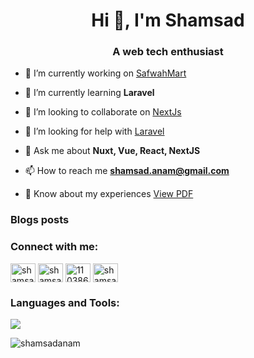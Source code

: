 <h1 align="center">Hi 👋, I'm Shamsad</h1>
<h3 align="center">A web tech enthusiast</h3>

<!-- <p align="left"> <a href="https://github.com/ryo-ma/github-profile-trophy"><img src="https://github-profile-trophy.vercel.app/?username=shamsadanam" alt="shamsadanam" /></a> </p> -->

-   🔭 I’m currently working on [SafwahMart](http://safwahmart-dev.appinionbd.com/)

-   🌱 I’m currently learning **Laravel**

-   👯 I’m looking to collaborate on [NextJs](https://nextjs.org/)

-   🤝 I’m looking for help with [Laravel](https://laravel.com/)

-   💬 Ask me about **Nuxt, Vue, React, NextJS**

-   📫 How to reach me **shamsad.anam@gmail.com**

-   📄 Know about my experiences [View PDF](https://drive.google.com/file/d/1L6vZGzFrhVx7i_5qkiUd78-ZQU8Wwuwe/view?usp=sharing)

### Blogs posts

<!-- BLOG-POST-LIST:START -->
<!-- BLOG-POST-LIST:END -->

<h3 align="left">Connect with me:</h3>
<p align="left">
    <a href="https://dev.to/shamsadanam" target="blank"><img align="center"
             src="https://raw.githubusercontent.com/rahuldkjain/github-profile-readme-generator/master/src/images/icons/Social/devto.svg"
             alt="shamsadanam" height="30" width="40" /></a>
    <a href="https://linkedin.com/in/shamsadanam" target="blank"><img align="center"
             src="https://raw.githubusercontent.com/rahuldkjain/github-profile-readme-generator/master/src/images/icons/Social/linked-in-alt.svg"
             alt="shamsadanam" height="30" width="40" /></a>
    <a href="https://stackoverflow.com/users/11038683" target="blank">
    <img align="center"
             src="https://raw.githubusercontent.com/rahuldkjain/github-profile-readme-generator/master/src/images/icons/Social/stack-overflow.svg"
             alt="11038683" height="30" width="40" /></a>
    <a href="https://instagram.com/shamsadanam" target="blank"><img align="center"
             src="https://raw.githubusercontent.com/rahuldkjain/github-profile-readme-generator/master/src/images/icons/Social/instagram.svg"
             alt="shamsadanam" height="30" width="40" /></a>
    <!-- <a href="https://medium.com/@shamsad.anam" target="blank"><img align="center" src="https://raw.githubusercontent.com/rahuldkjain/github-profile-readme-generator/master/src/images/icons/Social/medium.svg" alt="@shamsad.anam" height="30" width="40" /></a> -->
</p>
  
<h3 align="left">Languages and Tools:</h3> 
<p align="left">
    <img src="https://skillicons.dev/icons?i=arduino,astro,aws,babel,bash,bootstrap,docker,figma,git,graphql,gulp,html,js,laravel,linux,materialui,mongodb,mysql,nextjs,nodejs,nuxtjs,php,pinia,postgres,postman,prisma,pug,react,redux,sass,tailwind,ts,ubuntu,vercel,vite,vue,vuetify" />
</p>
<!-- <p>&nbsp;<img align="center" src="https://github-readme-stats.vercel.app/api?username=shamsadanam&show_icons=true&locale=en" alt="shamsadanam" /></p> -->

<p><img align="center" src="https://github-readme-streak-stats.herokuapp.com/?user=shamsadanam&" alt="shamsadanam" />
</p>

